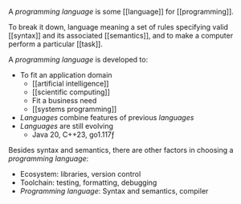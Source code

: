 A *programming language* is some [[language]] for [[programming]].

To break it down, language meaning a set of rules specifying valid [[syntax]] and its associated [[semantics]], and to make a computer perform a particular [[task]].

A *programming language* is developed to:
- To fit an application domain
	- [[artificial intelligence]]
	- [[scientific computing]]
	- Fit a business need
	- [[systems programming]]
- *Languages* combine features of previous *languages*
- *Languages* are still evolving
	- Java 20, C++23, go1.117ƒ

Besides syntax and semantics, there are other factors in choosing a *programming language*:
- Ecosystem: libraries, version control
- Toolchain: testing, formatting, debugging
- *Programming language*: Syntax and semantics, compiler